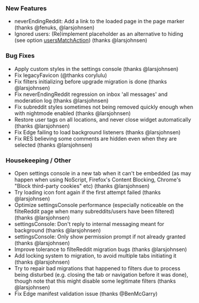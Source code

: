 ### New Features

- neverEndingReddit: Add a link to the loaded page in the page marker (thanks @fenuks, @larsjohnsen)
- Ignored users: (Re)implement placeholder as an alternative to hiding (see option [usersMatchAction](https://www.reddit.com/#res:settings/filteReddit/usersMatchAction)) (thanks @larsjohnsen)

### Bug Fixes

- Apply custom styles in the settings console (thanks @larsjohnsen)
- Fix legacyFavicon (@thanks corylulu)
- Fix filters initializing before upgrade migration is done (thanks @larsjohnsen)
- Fix neverEndingReddit regression on inbox 'all messages' and moderation log (thanks @larsjohnsen)
- Fix subreddit styles sometimes not being removed quickly enough when with nightmode enabled (thanks @larsjohnsen)
- Restore user tags on all locations, and never close widget automatically (thanks @larsjohnsen)
- Fix Edge failing to load background listeners (thanks @larsjohnsen)
- Fix RES believing some comments are hidden even when they are selected (thanks @larsjohnsen)

### Housekeeping / Other

- Open settings console in a new tab when it can't be embedded (as may happen when using NoScript, Firefox's Content Blocking, Chrome's "Block third-party cookies" etc) (thanks @larsjohnsen)
- Try loading icon font again if the first attempt failed (thanks @larsjohnsen)
- Optimize settingsConsole performance (especially noticeable on the filteReddit page when many subreddits/users have been filtered) (thanks @larsjohnsen)
- settingsConsole: Don't reply to internal messaging meant for background (thanks @larsjohnsen)
- settingsConsole: Only show permission prompt if not already granted (thanks @larsjohnsen)
- Improve tolerance to filteReddit migration bugs (thanks @larsjohnsen)
- Add locking system to migration, to avoid multiple tabs initiating it (thanks @larsjohnsen)
- Try to repair bad migrations that happened to filters due to process being disturbed (e.g. closing the tab or navigation before it was done), though note that this might disable some legitimate filters (thanks @larsjohnsen)
- Fix Edge manifest validation issue (thanks @BenMcGarry)
